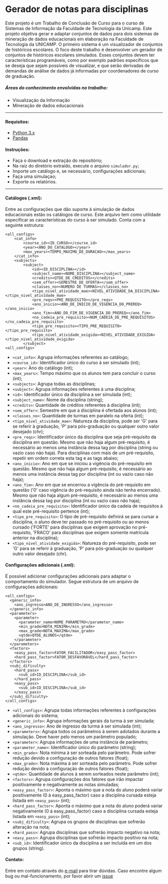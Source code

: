# Gerador de notas para disciplinas

Este projeto é um Trabalho de Conclusão de Curso para o curso de Sistemas de Informação da Faculdade de Tecnologia da Unicamp. Este projeto objetiva gerar e adaptar conjuntos de dados para dois sistemas de mineração de dados educacionais em elaboração na Faculdade de Tecnologia da UNICAMP. O primeiro sistema é um visualizador de conjuntos de históricos escolares. O foco deste trabalho é desenvolver um gerador de conjuntos de históricos escolares simulados.
Esses conjuntos devem ter características programáveis, como por exemplo padrões específicos que se deseja que sejam possíveis de visualizar, e que serão derivadas de demandas de análise de dados já informadas por coordenadores de curso de graduação.

##### Áreas do conhecimento envolvidas no trabalho:
- Visualização da Informação
- Mineração de dados educacionais
---
#### Requisitos:
- [Python 3.x](https://www.python.org/download/releases/3.0/)
- [Pandas](https://pandas.pydata.org/)
#### Instruções:
- Faça o download e extração do repositório;
- Na raiz do diretório extraído, execute o arquivo `simulador.py`;
- Importe um catálogo e, se necessário, configurações adicionais;
- Faça uma simulaçao;
- Exporte os relatórios.
---
#### Catálogos (.xml):

Entre as configurações que dão suporte à simulação de dados educacionais estão os catálogos de curso. Este arquivo tem como utilidade especificar as características do curso à ser simulado. Conta com a seguinte estrutura:

```
<all_configs>
	<cat_info>
		<course_id><ID_CURSO></course_id>
		<year><ANO_DO_CATALOGO></year>
		<max_years><TEMPO_MAXIMO_DE_DURACAO></max_years>
	</cat_info>
	<subjects>
		<subject>
			<id><ID_DISCIPLINA></id>
			<subject_name><NOME_DISCIPLINA></subject_name>
			<credits><QTDE_DE_CREDITOS></credits>
			<sem_offer><SEMESTRE_DE_OFERTA></sem_offer>
			<classes_no><NUMERO DE TURMAS></classes_no>
			<tipo_nivel_atividade_mae><NIVEL_ATIVIDADE_DA_DISCIPLINA></tipo_nivel_atividade_mae>
			<pre_reqs><PRE_REQUISITO></pre_reqs>
			<ano_inicio><ANO_DE_INICIO_DE_VIGENCIA_DO_PREREQ></ano_inicio>
			<ano_fim><ANO_DO_FIM_DE_VIGENCIA_DO_PREREQ></ano_fim>
			<no_cadeia_pre_requisito><NUM_CADEIA_DE_PRE_REQUISITOS></no_cadeia_pre_requisito>
			<tipo_pre_requisito><TIPO_PRE_REQUISITO></tipo_pre_requisito>
			<tipo_nivel_atividade_exigida><NIVEL_ATIVIDADE_EXIGIDA></tipo_nivel_atividade_exigida>
		</subject>
<all_configs>
```
- `<cat_info>`: Agrupa informações referentes ao catálogo;
- `<course_id>`: Identificador único do curso à ser simulado (int);
- `<year>`: Ano do catálogo (int);
- `<max_years>`: Tempo máximo que os alunos tem para concluir o curso (int);
- `<subjects>`:  Agrupa todas as disciplinas;
- `<subject>`: Agrupa informações referentes à uma disciplina;
- `<id>`: Identificador único da disciplina a ser simulada (int);
- `<subject_name>`: Nome da disciplina (string);
- `<credits>`: Quantidade de créditos referentes à disciplina (int);
- `<sem_offer>`: Semestre em que a disciplina é ofertada aos alunos (int);
- `<classes_no>`: Quantidade de turmas em paralelo na oferta (int);
- `<tipo_nivel_atividade_mae>`: Natureza da disciplina, pode ser 'G' para se referir à graduação, 'P' para pós-graduação ou qualquer outro valor desejado (chr);
- `<pre_reqs>`: Identificador único da disciplina que seja pré-requisito da disciplina em questão. Mesmo que não haja algum pré-requisito, é necessário ao menos uma instância dessa tag por disciplina (string ou vazio caso não haja). Para disciplinas com mais de um pré-requisito, repetir em ordem correta esta tag e as tags abaixo;
- `<ano_inicio>`: Ano em que se iniciou a vigência do pré-requisito em questão. Mesmo que não haja algum pré-requisito, é necessário ao menos uma instância dessa tag por disciplina (int ou vazio caso não haja);
- `<ano_fim>`: Ano em que se encerrou a vigência do pré-requisito em questão ('0' caso vigência do pré-requisito ainda não tenha encerrado). Mesmo que não haja algum pré-requisito, é necessário ao menos uma instância dessa tag por disciplina (int ou vazio caso não haja);
- `<no_cadeia_pre_requisito>`: Identificador único da cadeia de requisitos à qual este pré-requisito pertence (int);
- `<tipo_pre_requisito>`: O tipo de pré-requisito definirá se para cursar a disciplina, o aluno deve ter passado no pré-requisito ou ao menos cursado ('FORTE' para disciplinas que exigem aprovação no pré-requisito, 'FRACO' para disciplinas que exigem somente matrícula anterior na disciplina);
- `<tipo_nivel_atividade_exigida>`: Natureza do pré-requisito, pode ser 'G' para se referir à graduação, 'P' para pós-graduação ou qualquer outro valor desejado (chr).

#### Configurações adicionais (.xml):

É possível adicionar configurações adicionais para adaptar o comportamento do simulador. Segue estrutura de um arquivo de configurações adicionais:

```
<all_configs>
  <generic_info>
    <ano_ingresso>ANO_DE_INGRESSO</ano_ingresso>
  </generic_info>
  <parameters>
    <parameter>
      <parameter_name>NOME_PARAMETRO</parameter_name>
      <min_grade>NOTA_MINIMA</min_grade>
      <max_grade>NOTA_MAXIMA</max_grade>
      <qtde>QTDE_ALUNOS</qtde>
    </parameter>
  </parameters>
  <factors>
    <easy_pass_factor>FATOR_FACILITADOR</easy_pass_factor>
    <hard_pass_factor>FATOR_DESFAVORÁVEL</hard_pass_factor>
  </factors>
  <subj_dificulty>
    <hard_pass>
      <sub_id>ID_DISCIPLINA</sub_id>
    </hard_pass>
    <easy_pass>
      <sub_id>ID_DISCIPLINA</sub_id>
    </easy_pass>
  </subj_dificulty>
</all_configs>
```
- `<all_configs>`: Agrupa todas informações referentes à configurações adicionais do sistema;
- `<generic_info>`: Agrupa informações gerais da turma à ser simulada;
- `<ano_ingresso>`: Ano de ingresso da turma à ser simulada (int);
- `<parameters>`: Agrupa todos os parâmetros à serem adotados durante a simulação. Deve haver pelo menos um parâmetro populado;
- `<parameter>`: Agrupa informações de uma instância de parâmetro;
- `<parameter_name>`: Identificador único do parâmetro (string);
- `<min_grade>`: Nota mínima à ser sorteada pelo parâmetro. Pode sofrer redução devido a configuração de outros fatores (float);
- `<max_grade>`: Nota máxima à ser sorteada pelo parâmetro. Pode sofrer redução devido a configuração de outros fatores (float);
- `<qtde>`: Quantidade de alunos à serem sorteados neste parâmetro (int);
- `<factors>`: Agrupa configurações dos fatores que irão impactar positivamente e negativamente as notas simuladas;
- `<easy_pass_factor>`: Aponta o máximo que a nota do aluno poderá variar positivamente (0 à easy_pass_factor) caso a disciplina cursada esteja listada em `<easy_pass>` (int);
- `<hard_pass_factor>`: Aponta o máximo que a nota do aluno poderá variar negativamente (0 à easy_pass_factor) caso a disciplina cursada esteja listada em `<easy_pass>` (int);
- `<subj_dificulty>`: Agrupa os grupos de disciplinas que sofrerão alteração na nota;
- `<hard_pass>`: Agrupa disciplinas que sofrerão impacto negativo na nota;
- `<easy_pass>`: Agrupa disciplinas que sofrerão impacto positivo na nota;
- `<sub_id>`: Identificador único da disciplina a ser incluída em um dos grupos (string).

#### Contato:

Entre em contato através do [e-mail](mailto:atihe.guilherme@gmail.com) para tirar dúvidas. Caso encontre algum bug ou mal-funcionamento, por favor abrir um [issue](https://github.com/gatihe/simulador/issues)
